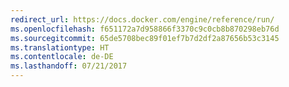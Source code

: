 ```yaml
---
redirect_url: https://docs.docker.com/engine/reference/run/
ms.openlocfilehash: f651172a7d958866f3370c9c0cb8b870298eb76d
ms.sourcegitcommit: 65de5708bec89f01ef7b7d2df2a87656b53c3145
ms.translationtype: HT
ms.contentlocale: de-DE
ms.lasthandoff: 07/21/2017
---
```

